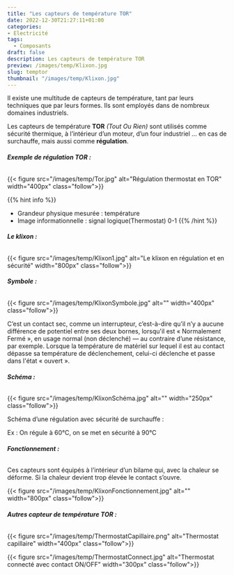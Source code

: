 ```yaml
---
title: "Les capteurs de température TOR"
date: 2022-12-30T21:27:11+01:00
categories: 
- Electricité
tags:
  - Composants
draft: false
description: Les capteurs de température TOR
preview: /images/temp/Klixon.jpg
slug: temptor
thumbnail: "/images/temp/Klixon.jpg"
---
```


Il existe une multitude de capteurs de température, tant par leurs techniques que par leurs formes. Ils sont employés dans de nombreux domaines industriels.

Les capteurs de température **TOR** *(Tout Ou Rien)* sont utilisés comme sécurité thermique, à l’intérieur d’un moteur, d’un four industriel …  <!--more--> en cas de surchauffe, mais aussi comme **régulation**.

###### __Exemple de régulation TOR :__

{{< figure src="/images/temp/Tor.jpg" alt="Régulation thermostat en TOR" width="400px" class="follow">}}

{{% hint info %}}
- Grandeur physique mesurée : température
- Image informationnelle : signal logique(Thermostat) 0-1
{{% /hint %}}

###### __Le klixon :__

{{< figure src="/images/temp/Klixon1.jpg" alt="Le klixon en régulation et en sécurité" width="800px" class="follow">}}

###### __Symbole :__

{{< figure src="/images/temp/KlixonSymbole.jpg" alt="" width="400px" class="follow">}}

C’est un contact sec, comme un interrupteur, c’est-à-dire qu’il n’y a aucune différence de potentiel entre ses deux bornes, lorsqu'il est « Normalement Fermé », en usage normal (non déclenché) — au contraire d’une résistance, par exemple. Lorsque la température de matériel sur lequel il est au contact dépasse sa température de déclenchement, celui-ci déclenche et passe dans l'état « ouvert ».

###### __Schéma :__

{{< figure src="/images/temp/KlixonSchéma.jpg" alt="" width="250px" class="follow">}}

Schéma d’une régulation avec sécurité de surchauffe :

Ex : On régule à 60°C, on se met en sécurité à 90°C

###### __Fonctionnement :__

Ces capteurs sont équipés à l’intérieur d’un bilame qui, avec la chaleur se déforme. Si la chaleur devient trop élevée le contact s’ouvre.

{{< figure src="/images/temp/KlixonFonctionnement.jpg" alt="" width="800px" class="follow">}}

###### __Autres capteur de température TOR :__

{{< figure src="/images/temp/ThermostatCapillaire.png" alt="Thermostat capillaire" width="400px" class="follow">}}

{{< figure src="/images/temp/ThermostatConnect.jpg" alt="Thermostat connecté avec contact ON/OFF" width="300px" class="follow">}}


